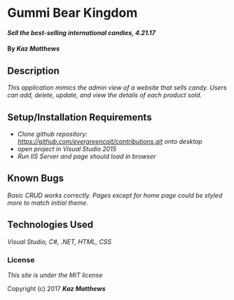 # Gummi Bear Kingdom

#### _Sell the best-selling international candies, 4.21.17_

#### By _**Kaz Matthews**_

## Description

_This application mimics the admin view of a website that sells candy. Users can add, delete, update, and view the details of each product sold._

## Setup/Installation Requirements

* _Clone github repository: https://github.com/evergreencait/contributions.git onto desktop_
* _open project in Visual Studio 2015_
* _Run IIS Server and page should load in browser_

## Known Bugs

_Basic CRUD works correctly. Pages except for home page could be styled more to match initial theme._

## Technologies Used

_Visual Studio, C#, .NET, HTML, CSS_

### License

*This site is under the MIT license*

Copyright (c) 2017 **_Kaz Matthews_**
